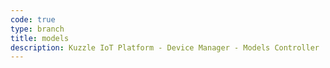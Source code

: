 ```yaml
---
code: true
type: branch
title: models
description: Kuzzle IoT Platform - Device Manager - Models Controller
---
```

